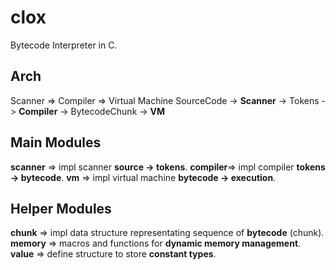 # clox
Bytecode Interpreter in C.

## Arch
Scanner => Compiler => Virtual Machine
SourceCode -> **Scanner** -> Tokens -> **Compiler** -> BytecodeChunk -> **VM**

## Main Modules
**scanner** => impl scanner **source -> tokens**.
**compiler**=> impl compiler **tokens -> bytecode**.
**vm**      => impl virtual machine **bytecode -> execution**.

## Helper Modules
**chunk**   => impl data structure representating sequence of **bytecode** (chunk).
**memory**  => macros and functions for **dynamic memory management**.
**value**   => define structure to store **constant types**.
